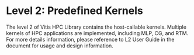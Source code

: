 # Level 2: Predefined Kernels

The level 2 of Vitis HPC Library contains the host-callable kernels. 
Multiple kernels of HPC applications are implemented, including MLP, CG, and RTM.
For more details information, please reference to L2 User Guide in the document for usage and design information.
